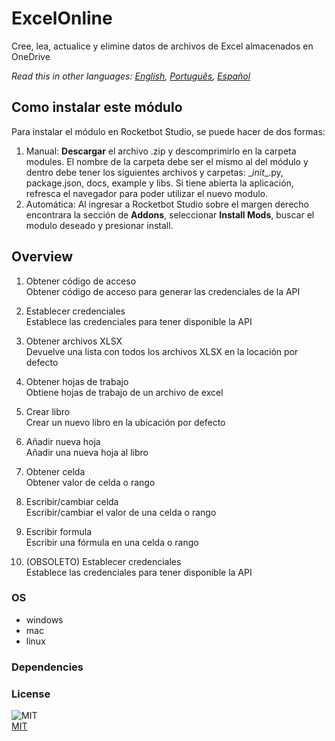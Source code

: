 



# ExcelOnline
  
Cree, lea, actualice y elimine datos de archivos de Excel almacenados en OneDrive  

*Read this in other languages: [English](README.md), [Português](README.pr.md), [Español](README.es.md)*

## Como instalar este módulo
  
Para instalar el módulo en Rocketbot Studio, se puede hacer de dos formas:
1. Manual: __Descargar__ el archivo .zip y descomprimirlo en la carpeta modules. El nombre de la carpeta debe ser el mismo al del módulo y dentro debe tener los siguientes archivos y carpetas: \__init__.py, package.json, docs, example y libs. Si tiene abierta la aplicación, refresca el navegador para poder utilizar el nuevo modulo.
2. Automática: Al ingresar a Rocketbot Studio sobre el margen derecho encontrara la sección de **Addons**, seleccionar **Install Mods**, buscar el modulo deseado y presionar install.  


## Overview


1. Obtener código de acceso  
Obtener código de acceso para generar las credenciales de la API

2. Establecer credenciales  
Establece las credenciales para tener disponible la API

3. Obtener archivos XLSX  
Devuelve una lista con todos los archivos XLSX en la locación por defecto

4. Obtener hojas de trabajo  
Obtiene hojas de trabajo de un archivo de excel

5. Crear libro  
Crear un nuevo libro en la ubicación por defecto

6. Añadir nueva hoja  
Añadir una nueva hoja al libro

7. Obtener celda  
Obtener valor de celda o rango

8. Escribir/cambiar celda  
Escribir/cambiar el valor de una celda o rango

9. Escribir formula  
Escribir una fórmula en una celda o rango

10. (OBSOLETO) Establecer credenciales  
Establece las credenciales para tener disponible la API  


### OS

- windows
- mac
- linux

### Dependencies

### License
  
![MIT](https://camo.githubusercontent.com/107590fac8cbd65071396bb4d04040f76cde5bde/687474703a2f2f696d672e736869656c64732e696f2f3a6c6963656e73652d6d69742d626c75652e7376673f7374796c653d666c61742d737175617265)  
[MIT](http://opensource.org/licenses/mit-license.ph)